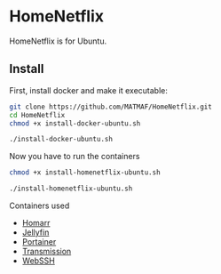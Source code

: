 # HomeNetflix
HomeNetflix is for Ubuntu.

## Install
First, install docker and make it executable:
```bash
git clone https://github.com/MATMAF/HomeNetflix.git
cd HomeNetflix
chmod +x install-docker-ubuntu.sh
```
```sh
./install-docker-ubuntu.sh
```
Now you have to run the containers
```bash
chmod +x install-homenetflix-ubuntu.sh
```
```sh
./install-homenetflix-ubuntu.sh
```
Containers used
*   [Homarr](https://github.com/ajnart/homarr)
* [Jellyfin](https://jellyfin.org/)
* [Portainer](https://www.portainer.io/)
* [Transmission](https://transmissionbt.com/)
* [WebSSH](https://github.com/huashengdun/webssh)
